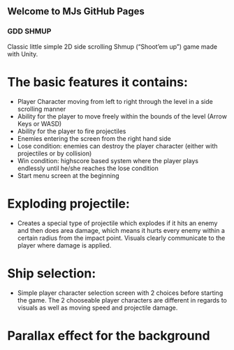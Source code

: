 ## Welcome to MJs GitHub Pages

### GDD SHMUP

Classic little simple 2D side scrolling Shmup (“Shoot’em up”) game made with Unity. 

# The basic features it contains:
   - Player Character moving from left to right through the level in a side scrolling manner
   - Ability for the player to move freely within the bounds of the level (Arrow Keys or WASD)
   - Ability for the player to fire projectiles
   - Enemies entering the screen from the right hand side
   - Lose condition: enemies can destroy the player character (either with projectiles or by collision)
   - Win condition: highscore based system where the player plays endlessly until he/she reaches the lose condition 
   - Start menu screen at the beginning 
   
# Exploding projectile: 
- Creates a special type of projectile which explodes if it hits an enemy and then does area damage, which means it hurts every enemy within a certain radius from the impact point. Visuals clearly communicate to the player where damage is applied.

# Ship selection: 
- Simple player character selection screen with 2 choices before starting the game. The 2 chooseable player characters are different in regards to visuals as well as moving speed and projectile damage.

# Parallax effect for the background
